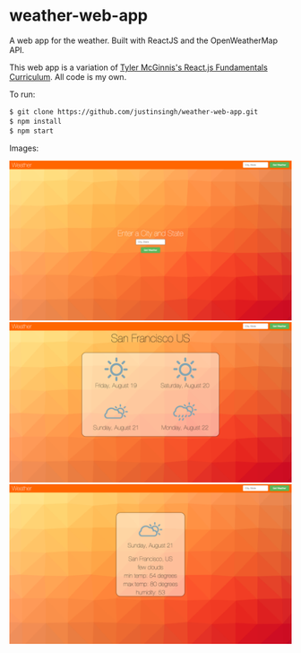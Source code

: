 # weather-web-app

A web app for the weather. Built with ReactJS and the OpenWeatherMap API.

This web app is a variation of [Tyler McGinnis's React.js Fundamentals Curriculum](https://github.com/ReactjsProgram/react-fundamentals-curriculum). 
All code is my own.

To run:
```sh
$ git clone https://github.com/justinsingh/weather-web-app.git
$ npm install
$ npm start
```
Images:
<p align="center">
  <img src="https://raw.githubusercontent.com/justinsingh/weather-web-app/master/app/images/preview1.png"/>
  <img src="https://raw.githubusercontent.com/justinsingh/weather-web-app/master/app/images/preview2.png"/>
  <img src="https://raw.githubusercontent.com/justinsingh/weather-web-app/master/app/images/preview3.png"/>
</p>




